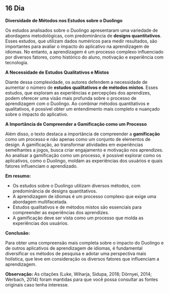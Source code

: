 ## 16 Dia

**Diversidade de Métodos nos Estudos sobre o Duolingo**

Os estudos analisados sobre o Duolingo apresentaram uma variedade de abordagens metodológicas, com predominância de **designs quantitativos**. Esses estudos, que utilizam dados numéricos para medir resultados, são importantes para avaliar o impacto do aplicativo na aprendizagem de idiomas. No entanto, a aprendizagem é um processo complexo influenciado por diversos fatores, como histórico do aluno, motivação e experiência com tecnologia.

**A Necessidade de Estudos Qualitativos e Mistos**

Diante dessa complexidade, os autores defendem a necessidade de aumentar o número de **estudos qualitativos e de métodos mistos**. Esses estudos, que exploram as experiências e percepções dos aprendizes, podem oferecer uma visão mais profunda sobre o processo de aprendizagem com o Duolingo. Ao combinar métodos quantitativos e qualitativos, é possível obter um entendimento mais completo e nuançado sobre o impacto do aplicativo.

**A Importância de Compreender a Gamificação como um Processo**

Além disso, o texto destaca a importância de compreender a **gamificação** como um processo e não apenas como um conjunto de elementos de design. A gamificação, ao transformar atividades em experiências semelhantes a jogos, busca criar engajamento e motivação nos aprendizes. Ao analisar a gamificação como um processo, é possível explorar como os aplicativos, como o Duolingo, moldam as experiências dos usuários e quais fatores influenciam o aprendizado.

**Em resumo:**

* Os estudos sobre o Duolingo utilizam diversos métodos, com predominância de designs quantitativos.
* A aprendizagem de idiomas é um processo complexo que exige uma abordagem multifacetada.
* Estudos qualitativos e de métodos mistos são essenciais para compreender as experiências dos aprendizes.
* A gamificação deve ser vista como um processo que molda as experiências dos usuários.

**Conclusão:**

Para obter uma compreensão mais completa sobre o impacto do Duolingo e de outros aplicativos de aprendizagem de idiomas, é fundamental diversificar os métodos de pesquisa e adotar uma perspectiva mais holística, que leve em consideração os diversos fatores que influenciam a aprendizagem.

**Observação:** As citações (Luke, Wiharja, Sidupa, 2018; Dörnyei, 2014; Werbach, 2014) foram mantidas para que você possa consultar as fontes originais caso tenha interesse. 
